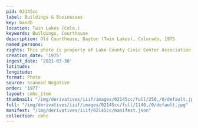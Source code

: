 ```yaml
---
pid: 02145cc
label: Buildings & Businesses
key: bandb
location: Twin Lakes (Colo.)
keywords: Buildings, Courthouse
description: Old Courthouse, Dayton (Twin Lakes), Colorado, 1975
named_persons: 
rights: This photo is property of Lake County Civic Center Association.
creation_date: '1975'
ingest_date: '2021-03-30'
latitude: 
longitude: 
format: Photo
source: Scanned Negative
order: '1977'
layout: cmhc_item
thumbnail: "/img/derivatives/iiif/images/02145cc/full/250,/0/default.jpg"
full: "/img/derivatives/iiif/images/02145cc/full/1140,/0/default.jpg"
manifest: "/img/derivatives/iiif/02145cc/manifest.json"
collection: cmhc
---
```

